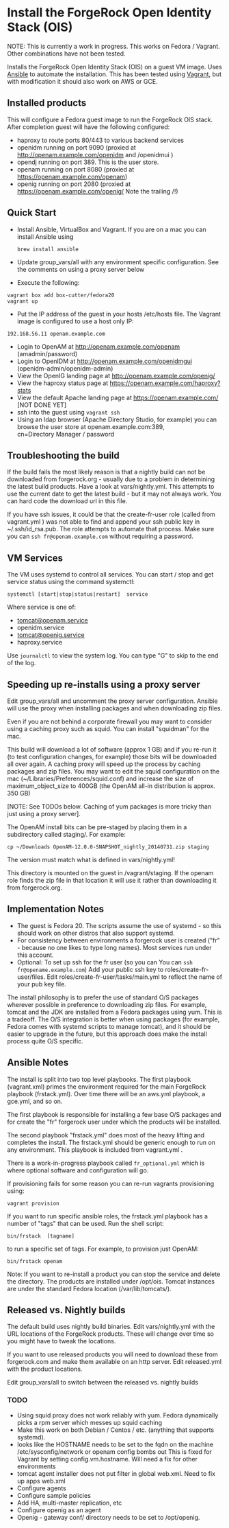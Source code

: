 # Install the ForgeRock Open Identity Stack (OIS)

NOTE: This is currently a work in progress. This works on Fedora / Vagrant. Other 
combinations have not been tested. 

Installs the ForgeRock Open Identity Stack (OIS) on a guest VM image.
Uses [Ansible](https://github.com/ansible/ansible) to automate the installation. This has been
tested using [Vagrant](http://www.vagrantup.com/), but with modification it should also work on AWS or GCE. 


## Installed products

This will configure a Fedora  guest image to run the ForgeRock OIS stack. After completion guest will
have the following configured:

* haproxy to route ports 80/443 to various backend services
* openidm running on port 9090 (proxied at  http://openam.example.com/openidm  and /openidmui )
* opendj running on port 389. This is the user store. 
* openam running on port 8080 (proxied at https://openam.example.com/openam)
* openig running on port 2080  (proxied at https://openam.example.com/openig/  Note  the trailing /!)

## Quick Start

* Install Ansible, VirtualBox and Vagrant. If you are on a
  mac you can install Ansible using 
  
  ```brew install ansible```
  
* Update group_vars/all with any environment specific configuration. See the comments on using a proxy server below
* Execute the following:

```
vagrant box add box-cutter/fedora20
vagrant up
```

* Put the IP address of the guest in your hosts /etc/hosts file. The Vagrant image is 
  configured to use a host only IP:

`192.168.56.11 openam.example.com`

* Login to OpenAM at http://openam.example.com/openam  (amadmin/password)
* Login to OpenIDM at http://openam.example.com/openidmgui  (openidm-admin/openidm-admin)
* View the OpenIG landing page at http://openam.example.com/openig/  
* View the haproxy status page at https://openam.example.com/haproxy?stats
* View the default Apache landing page at https://openam.example.com/  [NOT DONE YET]
* ssh into the guest using `vagrant ssh` 
* Using an ldap browser (Apache Directory Studio, for example) you can browse the user store at openam.example.com:389,   
  cn=Directory Manager / password

## Troubleshooting the build

If the build fails the most likely reason is that a nightly build can not be downloaded from forgerock.org - usually due 
to a problem in determining the latest build products. Have a look at vars/nightly.yml. 
This attempts to use the current date to get the latest build - but it may not always work. You can hard code the download url 
in this file.

If you have ssh issues, it could be that the create-fr-user role (called from vagrant.yml )
was not able to find and append your ssh public key in ~/.ssh/id_rsa.pub.   The role
attempts to automate that process.  Make sure you can ```ssh fr@openam.example.com```
without requiring a password. 

## VM Services

The VM uses systemd to control all services. You can start / stop and get service status using 
the command systemctl:

```systemctl [start|stop|status|restart]  service```

Where service is one of:

* tomcat@openam.service
* openidm.service
* tomcat@openig.service
* haproxy.service 


Use ```journalctl``` to view the system log. You can type "G" to skip to the end of the log.

## Speeding up re-installs using a proxy server 

Edit group_vars/all and uncomment the proxy server configuration.  Ansible will use 
the proxy when installing packages and when downloading zip files. 

Even if you are not behind a corporate firewall you may want to consider using a caching proxy
such as squid. You can install "squidman" for the mac.  

This build will download a lot of software (approx 1 GB)
and if you re-run it (to test configuration changes, for example) those bits will be
downloaded all over again.  A caching proxy will speed up the process 
by caching packages and zip files.  You may want to edit the squid configuration on 
the mac (~/Libraries/Preferences/squid.conf) and increase the size of maximum_object_size 
to 400GB (the OpenAM all-in distribution is approx. 350 GB)

[NOTE: See TODOs below. Caching of yum packages is more tricky than just using 
a proxy server].

The OpenAM install bits can be pre-staged by placing them in a subdirectory called staging/.
For example:
```mkdir staging
cp ~/Downloads OpenAM-12.0.0-SNAPSHOT_nightly_20140731.zip staging
```
The version must match what is defined in vars/nightly.yml!

This directory is mounted on the guest in /vagrant/staging. If the openam role finds the zip file in that location
it will use it rather than downloading it from forgerock.org.


## Implementation Notes

* The guest is Fedora 20. The scripts assume the use of systemd - so this should work on 
other distros that also support systemd. 
* For consistency between environments a forgerock user is created ("fr" - because no one likes to type 
long names). Most services run under this account. 
* Optional:  To set up ssh for the fr user (so you can You can ```ssh fr@opename.example.com```)
 Add your public ssh key to roles/create-fr-user/files. Edit roles/create-fr-user/tasks/main.yml 
 to reflect the name of your pub key file.


The install philosophy is to prefer the use of standard O/S packages wherever possible in preference to
downloading zip files. For example, tomcat and the JDK are installed from a Fedora packages using yum.
 This is a tradeoff. The O/S integration is better when using packages (for example, 
Fedora comes with systemd scripts to manage tomcat), and it should be easier to upgrade in the future, 
but this approach does make the install process quite O/S specific. 


## Ansible Notes

The install is split into two top level playbooks. The first playbook (vagrant.xml) primes the environment required 
for the main ForgeRock playbook (frstack.yml). Over time there will be an aws.yml playbook, a gce.yml, and so on.

The first playbook is responsible for installing a few base O/S packages and for create the "fr" forgerock user under
which the products will be installed. 

The second playbook "frstack.yml" does most of the heavy lifting and completes the install. 
The frstack.yml should be generic enough to run on any environment. This playbook is included from vagrant.yml .

There is a work-in-progress playbook called ```fr_optional.yml``` which is where optional software 
and configuration will go. 

If provisioning fails for some reason you can re-run vagrants provisioning using:

```vagrant provision```

If you want to run specific ansible roles, the frstack.yml playbook has a number of "tags" that can be used.
Run the shell script:

 ```bin/frstack  [tagname]```  
 
to run a specific set of tags. For example, to provision just OpenAM:

```bin/frstack openam``` 

Note: If you want to re-install a product you can stop the service and delete the directory. The products are 
installed under /opt/ois.  Tomcat instances are under the standard Fedora location (/var/lib/tomcats/).


## Released vs. Nightly builds

The default build uses nightly build binaries. Edit vars/nightly.yml with the URL locations of the ForgeRock products. These will change over time so you might have to tweak the locations.

If you want to use released products you will need to download these from forgerock.com and make them available on an http server. Edit released.yml with the product locations.

Edit group_vars/all to switch between the released vs. nightly builds



### TODO

* Using squid proxy does not work reliably with yum. Fedora dynamically picks a rpm server which messes up squid caching
* Make this work on both Debian / Centos / etc. (anything that supports systemd).
* looks like the HOSTNAME needs to be set to the fqdn on the machine /etc/sysconfig/network  or openam config bombs out
  This is fixed for Vagrant by setting config.vm.hostname. Will need a fix for other environments
* tomcat agent installer does not put filter in global web.xml. Need to fix up apps web.xml
* Configure agents 
* Configure sample policies
* Add HA, multi-master replication, etc
* Configure openig as an agent
* Openig - gateway conf/ directory needs to be set to /opt/openig.
